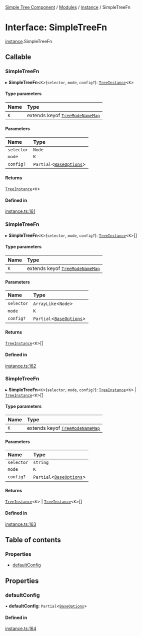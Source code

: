 [Simple Tree Component](../README.md) / [Modules](../modules.md) / [instance](instance.md) / SimpleTreeFn

# Interface: SimpleTreeFn

[instance](instance.md).SimpleTreeFn

## Callable

### SimpleTreeFn

▸ **SimpleTreeFn**<`K`\>(`selector`, `mode`, `config?`): [`TreeInstance`](instance.TreeInstance.md)<`K`\>

#### Type parameters

| Name | Type |
| :------ | :------ |
| `K` | extends keyof [`TreeModeNameMap`](instance.TreeModeNameMap.md) |

#### Parameters

| Name | Type |
| :------ | :------ |
| `selector` | `Node` |
| `mode` | `K` |
| `config?` | `Partial`<[`BaseOptions`](options.BaseOptions.md)\> |

#### Returns

[`TreeInstance`](instance.TreeInstance.md)<`K`\>

#### Defined in

[instance.ts:161](https://github.com/ckotzbauer/simple-tree-component/blob/ad6211e/src/types/instance.ts#L161)

### SimpleTreeFn

▸ **SimpleTreeFn**<`K`\>(`selector`, `mode`, `config?`): [`TreeInstance`](instance.TreeInstance.md)<`K`\>[]

#### Type parameters

| Name | Type |
| :------ | :------ |
| `K` | extends keyof [`TreeModeNameMap`](instance.TreeModeNameMap.md) |

#### Parameters

| Name | Type |
| :------ | :------ |
| `selector` | `ArrayLike`<`Node`\> |
| `mode` | `K` |
| `config?` | `Partial`<[`BaseOptions`](options.BaseOptions.md)\> |

#### Returns

[`TreeInstance`](instance.TreeInstance.md)<`K`\>[]

#### Defined in

[instance.ts:162](https://github.com/ckotzbauer/simple-tree-component/blob/ad6211e/src/types/instance.ts#L162)

### SimpleTreeFn

▸ **SimpleTreeFn**<`K`\>(`selector`, `mode`, `config?`): [`TreeInstance`](instance.TreeInstance.md)<`K`\> \| [`TreeInstance`](instance.TreeInstance.md)<`K`\>[]

#### Type parameters

| Name | Type |
| :------ | :------ |
| `K` | extends keyof [`TreeModeNameMap`](instance.TreeModeNameMap.md) |

#### Parameters

| Name | Type |
| :------ | :------ |
| `selector` | `string` |
| `mode` | `K` |
| `config?` | `Partial`<[`BaseOptions`](options.BaseOptions.md)\> |

#### Returns

[`TreeInstance`](instance.TreeInstance.md)<`K`\> \| [`TreeInstance`](instance.TreeInstance.md)<`K`\>[]

#### Defined in

[instance.ts:163](https://github.com/ckotzbauer/simple-tree-component/blob/ad6211e/src/types/instance.ts#L163)

## Table of contents

### Properties

- [defaultConfig](instance.SimpleTreeFn.md#defaultconfig)

## Properties

### defaultConfig

• **defaultConfig**: `Partial`<[`BaseOptions`](options.BaseOptions.md)\>

#### Defined in

[instance.ts:164](https://github.com/ckotzbauer/simple-tree-component/blob/ad6211e/src/types/instance.ts#L164)
